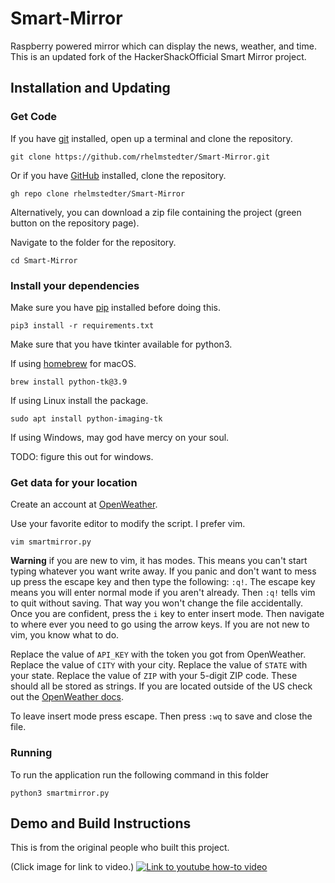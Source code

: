 # Smart-Mirror

Raspberry powered mirror which can display the news, weather, and time. This is an updated fork of the HackerShackOfficial Smart Mirror project.

## Installation and Updating

### Get Code

If you have [git](https://git-scm.com/book/en/v2/Getting-Started-Installing-Git) installed, open up a terminal and clone the repository.

```
git clone https://github.com/rhelmstedter/Smart-Mirror.git
```

Or if you have [GitHub](https://cli.github.com/) installed, clone the repository.

```
gh repo clone rhelmstedter/Smart-Mirror
```

Alternatively, you can download a zip file containing the project (green button on the repository page).

Navigate to the folder for the repository.

```
cd Smart-Mirror
```

### Install your dependencies 

Make sure you have [pip](https://pip.pypa.io/en/stable/installing/) installed before doing this.

```
pip3 install -r requirements.txt
```

Make sure that you have tkinter available for python3.

If using [homebrew](https://brew.sh/) for macOS.

```
brew install python-tk@3.9
```

If using Linux install the package.

```
sudo apt install python-imaging-tk
```

If using Windows, may god have mercy on your soul.

TODO: figure this out for windows.

### Get data for your location

Create an account at [OpenWeather](https://openweathermap.org). 

Use your favorite editor to modify the script. I prefer vim. 

```
vim smartmirror.py
```

**Warning** if you are new to vim, it has modes. This means you can't start typing whatever you want write away. If you panic and don't want to mess up press the escape key and then type the following: `:q!`. The escape key means you will enter normal mode if you aren't already. Then `:q!` tells vim to quit without saving. That way you won't change the file accidentally. Once you are confident, press the `i` key to enter insert mode. Then navigate to where ever you need to go using the arrow keys. If you are not new to vim, you know what to do.

Replace the value of `API_KEY` with the token you got from OpenWeather. Replace the value of `CITY` with your city. Replace the value of `STATE` with your state. Replace the value of `ZIP` with your 5-digit ZIP code. These should all be stored as strings. If you are located outside of the US check out the [OpenWeather docs](https://openweathermap.org/current).

To leave insert mode press escape. Then press `:wq` to save and close the file.

### Running

To run the application run the following command in this folder

```
python3 smartmirror.py
```

## Demo and Build Instructions 

This is from the original people who built this project. 

(Click image for link to video.)
[![Link to youtube how-to video](http://i.imgur.com/cMyaSHT.png)](https://youtu.be/fkVBAcvbrjU)
